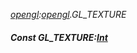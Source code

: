 _[opengl](../../modules/opengl/opengl-module.md):[opengl](../../modules/opengl/opengl-module.md).GL\_TEXTURE_
##### Const GL\_TEXTURE:[Int](../../modules/wonkey/wonkey-types-int.md)
